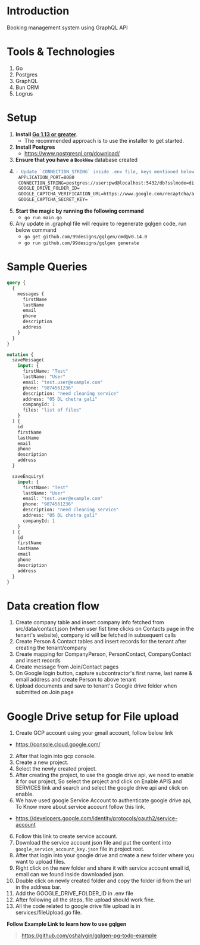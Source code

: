 # Introduction

Booking management system using GraphQL API

# Tools & Technologies

1. Go
2. Postgres
3. GraphQL
4. Bun ORM
5. Logrus

# Setup

1. **Install [Go 1.13 or greater](https://dl.google.com/go/go1.13.darwin-amd64.pkg)**.
   - The recommended approach is to use the installer to get started.
2. **Install Postgres**
   - https://www.postgresql.org/download/
3. **Ensure that you have a `BookNow`** database created
4. ```diff
   - Update `CONNECTION_STRING` inside .env file, keys mentioned below:
    APPLICATION_PORT=8080
    CONNECTION_STRING=postgres://user:pwd@localhost:5432/db?sslmode=disable
    GOOGLE_DRIVE_FOLDER_ID=
    GOOGLE_CAPTCHA_VERIFICATION_URL=https://www.google.com/recaptcha/api/siteverify
    GOOGLE_CAPTCHA_SECRET_KEY=

5. **Start the magic by running the following command**
   - `go run main.go`
6. Any update in .graphql file will require to regenerate gqlgen code, run below command
   - `go get github.com/99designs/gqlgen/cmd@v0.14.0`
   - `go run github.com/99designs/gqlgen generate`

# Sample Queries

```graphql
query {
  {
    messages {
      firstName
      lastName
      email
      phone
      description
      address
    }
  }
}
```

```graphql
mutation {
  saveMessage(
    input: {
      firstName: "Test"
      lastName: "User"
      email: "test.user@example.com"
      phone: "9874561236"
      description: "need cleaning service"
      address: "05 DL chetra gali"
      companyId: 1
      files: "list of files"
    }
  ) {
    id
    firstName
    lastName
    email
    phone
    description
    address
  }

  saveEnquiry(
    input: {
      firstName: "Test"
      lastName: "User"
      email: "test.user@example.com"
      phone: "9874561236"
      description: "need cleaning service"
      address: "05 DL chetra gali"
      companyId: 1
    }
  ) {
    id
    firstName
    lastName
    email
    phone
    description
    address
  }
}
```
# Data creation flow

1. Create company table and insert company info fetched from src/data/contact.json (when user fist time clicks on Contacts page in the tenant's website), company id will be fetched in subsequent calls
2. Create Person & Contact tables and insert records for the tenant after creating the tenant/company
3. Create mapping for CompanyPerson, PersonContact, CompanyContact and insert records
4. Create message from Join/Contact pages
5. On Google login button, capture subcontractor's first name, last name & email address and create Person to above tenant
6. Upload documents and save to tenant's Google drive folder when submitted on Join page

# Google Drive setup for File upload

1. Create GCP account using your gmail account, follow below link

- https://console.cloud.google.com/

2. After that login into gcp console.
3. Create a new project.
4. Select the newly created project.
5. After creating the project, to use the google drive api, we need to enable it for our project, So select the project and click on Enable APIS and SERVICES link and search and select the google drive api and click on enable.
6. We have used google Service Account to authenticate google drive api, To Know more about service account follow this link.

- https://developers.google.com/identity/protocols/oauth2/service-account

6. Follow this link to create service account.
7. Download the service account json file and put the content into `google_service_account_key.json` file in project root.
8. After that login into your google drive and create a new folder where you want to upload files.
9. Right click on the new folder and share it with service account email id, email can we found inside downloaded json.
10. Double click on newly created folder and copy the folder id from the url in the address bar.
11. Add the GOOGLE_DRIVE_FOLDER_ID in .env file
12. After following all the steps, file upload should work fine.
13. All the code related to google drive file upload is in services/fileUpload.go file.

**Follow Example Link to learn how to use gqlgen**

> https://github.com/oshalygin/gqlgen-pg-todo-example
